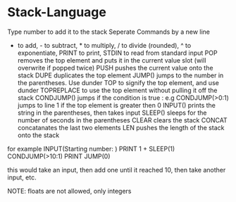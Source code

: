# Stack-Language

Type number to add it to the stack
Seperate Commands by a new line
+ to add, - to subtract, * to multiply, / to divide (rounded), ^ to exponentiate, PRINT to print, STDIN to read from standard input
POP removes the top element and puts it in the current value slot (will overwrite if popped twice)
PUSH pushes the current value onto the stack
DUPE duplicates the top element
JUMP() jumps to the number in the parentheses. Use dunder TOP to signify the top element, and use dunder TOPREPLACE to use the top element without pulling it off the stack
CONDJUMP() jumps if the condition is true : e.g CONDJUMP(>0:1) jumps to line 1 if the top element is greater then 0
INPUT() prints the string in the parentheses, then takes input
SLEEP() sleeps for the number of seconds in the parentheses
CLEAR clears the stack
CONCAT concatanates the last two elements
LEN pushes the length of the stack onto the stack


for example
INPUT(Starting number: )
PRINT
1
+
SLEEP(1)
CONDJUMP(>10:1)
PRINT
JUMP(0)

this would take an input, then add one until it reached 10, then take another input, etc.

NOTE:
floats are not allowed, only integers
